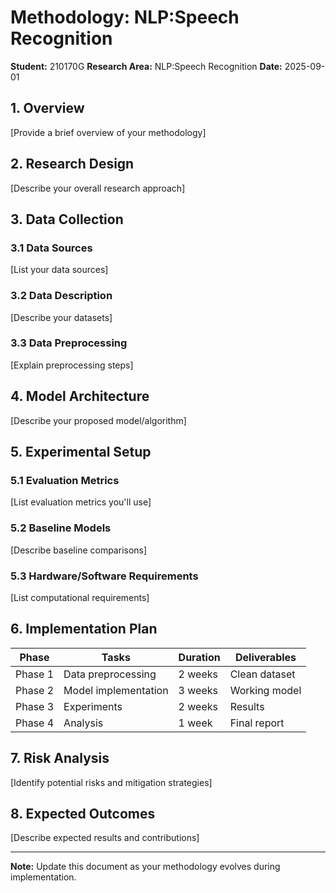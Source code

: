 # Methodology: NLP:Speech Recognition

**Student:** 210170G
**Research Area:** NLP:Speech Recognition
**Date:** 2025-09-01

## 1. Overview

[Provide a brief overview of your methodology]

## 2. Research Design

[Describe your overall research approach]

## 3. Data Collection

### 3.1 Data Sources
[List your data sources]

### 3.2 Data Description
[Describe your datasets]

### 3.3 Data Preprocessing
[Explain preprocessing steps]

## 4. Model Architecture

[Describe your proposed model/algorithm]

## 5. Experimental Setup

### 5.1 Evaluation Metrics
[List evaluation metrics you'll use]

### 5.2 Baseline Models
[Describe baseline comparisons]

### 5.3 Hardware/Software Requirements
[List computational requirements]

## 6. Implementation Plan

| Phase | Tasks | Duration | Deliverables |
|-------|-------|----------|--------------|
| Phase 1 | Data preprocessing | 2 weeks | Clean dataset |
| Phase 2 | Model implementation | 3 weeks | Working model |
| Phase 3 | Experiments | 2 weeks | Results |
| Phase 4 | Analysis | 1 week | Final report |

## 7. Risk Analysis

[Identify potential risks and mitigation strategies]

## 8. Expected Outcomes

[Describe expected results and contributions]

---

**Note:** Update this document as your methodology evolves during implementation.